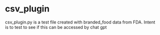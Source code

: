 # csv_plugin

csv_plugin.py is a test file created with branded_food data from FDA.  Intent is to test to see if this can be accessed by chat gpt
